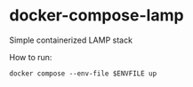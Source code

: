 # docker-compose-lamp

Simple containerized LAMP stack

How to run:
```
docker compose --env-file $ENVFILE up
```
